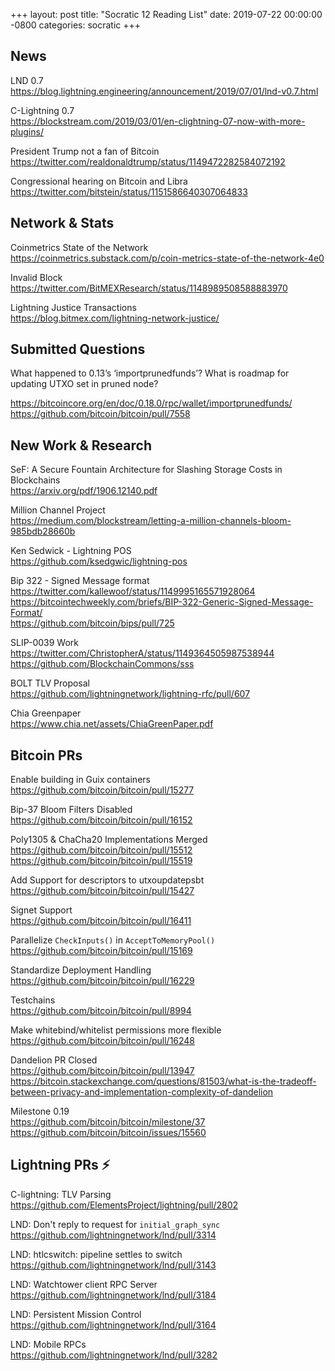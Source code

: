 +++
layout: post
title:  "Socratic 12 Reading List"
date:   2019-07-22 00:00:00 -0800
categories: socratic
+++

## News

LND 0.7  
<https://blog.lightning.engineering/announcement/2019/07/01/lnd-v0.7.html>

C-Lightning 0.7  
<https://blockstream.com/2019/03/01/en-clightning-07-now-with-more-plugins/>

President Trump not a fan of Bitcoin  
<https://twitter.com/realdonaldtrump/status/1149472282584072192>

Congressional hearing on Bitcoin and Libra  
<https://twitter.com/bitstein/status/1151586640307064833>


## Network & Stats

Coinmetrics State of the Network  
<https://coinmetrics.substack.com/p/coin-metrics-state-of-the-network-4e0>

Invalid Block  
<https://twitter.com/BitMEXResearch/status/1148989508588883970>

Lightning Justice Transactions  
<https://blog.bitmex.com/lightning-network-justice/>

## Submitted Questions

What happened to 0.13’s ‘importprunedfunds’? What is roadmap for updating UTXO set in pruned node?  

<https://bitcoincore.org/en/doc/0.18.0/rpc/wallet/importprunedfunds/>  
<https://github.com/bitcoin/bitcoin/pull/7558>

## New Work & Research

SeF: A Secure Fountain Architecture for Slashing Storage
Costs in Blockchains  
<https://arxiv.org/pdf/1906.12140.pdf>

Million Channel Project  
<https://medium.com/blockstream/letting-a-million-channels-bloom-985bdb28660b>

Ken Sedwick - Lightning POS  
<https://github.com/ksedgwic/lightning-pos>

Bip 322 - Signed Message format  
<https://twitter.com/kallewoof/status/1149995165571928064>  
<https://bitcointechweekly.com/briefs/BIP-322-Generic-Signed-Message-Format/>   
<https://github.com/bitcoin/bips/pull/725>

SLIP-0039 Work  
<https://twitter.com/ChristopherA/status/1149364505987538944>  
<https://github.com/BlockchainCommons/sss>

BOLT TLV Proposal  
<https://github.com/lightningnetwork/lightning-rfc/pull/607>

Chia Greenpaper  
<https://www.chia.net/assets/ChiaGreenPaper.pdf>


## Bitcoin PRs

Enable building in Guix containers  
<https://github.com/bitcoin/bitcoin/pull/15277>

Bip-37 Bloom Filters Disabled  
<https://github.com/bitcoin/bitcoin/pull/16152>

Poly1305 & ChaCha20 Implementations Merged  
<https://github.com/bitcoin/bitcoin/pull/15512>  
<https://github.com/bitcoin/bitcoin/pull/15519>

Add Support for descriptors to utxoupdatepsbt  
<https://github.com/bitcoin/bitcoin/pull/15427>

Signet Support  
<https://github.com/bitcoin/bitcoin/pull/16411>

Parallelize `CheckInputs()` in `AcceptToMemoryPool()`  
<https://github.com/bitcoin/bitcoin/pull/15169>

Standardize Deployment Handling  
<https://github.com/bitcoin/bitcoin/pull/16229>

Testchains  
<https://github.com/bitcoin/bitcoin/pull/8994>

Make whitebind/whitelist permissions more flexible  
<https://github.com/bitcoin/bitcoin/pull/16248>

Dandelion PR Closed  
<https://github.com/bitcoin/bitcoin/pull/13947>  
<https://bitcoin.stackexchange.com/questions/81503/what-is-the-tradeoff-between-privacy-and-implementation-complexity-of-dandelion>

Milestone 0.19  
<https://github.com/bitcoin/bitcoin/milestone/37>  
<https://github.com/bitcoin/bitcoin/issues/15560>


## Lightning PRs ⚡

C-lightning: TLV Parsing  
<https://github.com/ElementsProject/lightning/pull/2802>

LND: Don't reply to request for `initial_graph_sync`  
<https://github.com/lightningnetwork/lnd/pull/3314>

LND: htlcswitch: pipeline settles to switch  
<https://github.com/lightningnetwork/lnd/pull/3143>

LND: Watchtower client RPC Server  
<https://github.com/lightningnetwork/lnd/pull/3184>

LND: Persistent Mission Control  
<https://github.com/lightningnetwork/lnd/pull/3164>

LND: Mobile RPCs  
<https://github.com/lightningnetwork/lnd/pull/3282>

